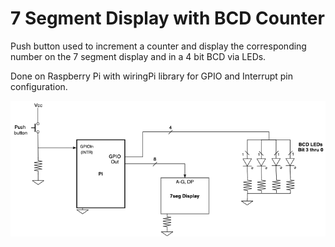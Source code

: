 # 7 Segment Display with BCD Counter
Push button used to increment a counter and display the corresponding number on the 7 segment display and in a 4 bit BCD via LEDs.

Done on Raspberry Pi with wiringPi library for GPIO and Interrupt pin configuration.

![](https://github.com/anlam915/7seg/blob/master/7seg%20BCD%20display.png)
